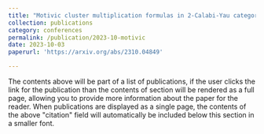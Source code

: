 ```yaml
---
title: "Motivic cluster multiplication formulas in 2-Calabi-Yau categories (with Jie Xiao and Fan Xu)"
collection: publications
category: conferences
permalink: /publication/2023-10-motivic
date: 2023-10-03
paperurl: 'https://arxiv.org/abs/2310.04849'

---
```


The contents above will be part of a list of publications, if the user clicks the link for the publication than the contents of section will be rendered as a full page, allowing you to provide more information about the paper for the reader. When publications are displayed as a single page, the contents of the above "citation" field will automatically be included below this section in a smaller font.
